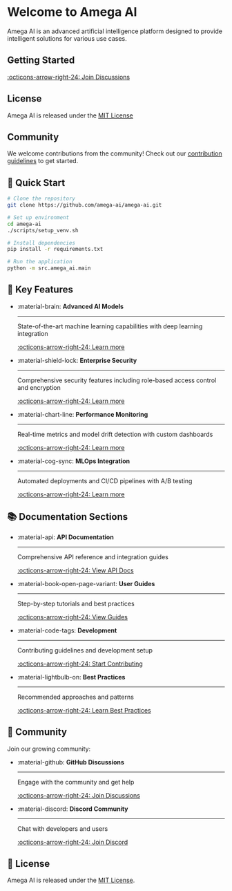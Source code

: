 # Welcome to Amega AI

Amega AI is an advanced artificial intelligence platform designed to provide intelligent solutions for various use cases.

## Getting Started

[:octicons-arrow-right-24: Join Discussions](https://github.com/amega-ai/amega-ai/discussions)

## License

Amega AI is released under the [MIT License](https://github.com/amega-ai/amega-ai/blob/main/LICENSE)

## Community

We welcome contributions from the community! Check out our [contribution guidelines](CONTRIBUTING.md) to get started.

## 🚀 Quick Start

```bash
# Clone the repository
git clone https://github.com/amega-ai/amega-ai.git

# Set up environment
cd amega-ai
./scripts/setup_venv.sh

# Install dependencies
pip install -r requirements.txt

# Run the application
python -m src.amega_ai.main
```

## 🎯 Key Features

<div class="grid cards" markdown>

-   :material-brain: __Advanced AI Models__

    ---

    State-of-the-art machine learning capabilities with deep learning integration
    
    [:octicons-arrow-right-24: Learn more](guides/ai-models.md)

-   :material-shield-lock: __Enterprise Security__

    ---

    Comprehensive security features including role-based access control and encryption
    
    [:octicons-arrow-right-24: Learn more](guides/security.md)

-   :material-chart-line: __Performance Monitoring__

    ---

    Real-time metrics and model drift detection with custom dashboards
    
    [:octicons-arrow-right-24: Learn more](guides/monitoring.md)

-   :material-cog-sync: __MLOps Integration__

    ---

    Automated deployments and CI/CD pipelines with A/B testing
    
    [:octicons-arrow-right-24: Learn more](guides/mlops.md)

</div>

## 📚 Documentation Sections

<div class="grid cards" markdown>

-   :material-api: __API Documentation__

    ---

    Comprehensive API reference and integration guides
    
    [:octicons-arrow-right-24: View API Docs](api/index.md)

-   :material-book-open-page-variant: __User Guides__

    ---

    Step-by-step tutorials and best practices
    
    [:octicons-arrow-right-24: View Guides](guides/getting-started.md)

-   :material-code-tags: __Development__

    ---

    Contributing guidelines and development setup
    
    [:octicons-arrow-right-24: Start Contributing](development/contributing.md)

-   :material-lightbulb-on: __Best Practices__

    ---

    Recommended approaches and patterns
    
    [:octicons-arrow-right-24: Learn Best Practices](guides/best-practices.md)

</div>

## 🤝 Community

Join our growing community:

<div class="grid cards" markdown>

-   :material-github: __GitHub Discussions__

    ---

    Engage with the community and get help
    
    [:octicons-arrow-right-24: Join Discussions](https://github.com/amega-ai/amega-ai/discussions)

-   :material-discord: __Discord Community__

    ---

    Chat with developers and users
    
    [:octicons-arrow-right-24: Join Discord](https://discord.gg/amega-ai)

<!-- -   :material-twitter: __Twitter Updates__

    --- -->
<!-- 
    Stay updated with latest news
    
    [:octicons-arrow-right-24: Follow Us](https://twitter.com/amega_ai) -->

</div>

## 📄 License

Amega AI is released under the [MIT License](https://github.com/amega-ai/amega-ai/blob/main/LICENSE). 